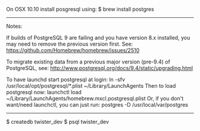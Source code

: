On OSX 10.10 install posgresql using:
$ brew install postgres

-----
Notes:

If builds of PostgreSQL 9 are failing and you have version 8.x installed,
you may need to remove the previous version first. See:
  https://github.com/Homebrew/homebrew/issues/2510

To migrate existing data from a previous major version (pre-9.4) of PostgreSQL, see:
  http://www.postgresql.org/docs/9.4/static/upgrading.html

To have launchd start postgresql at login:
    ln -sfv /usr/local/opt/postgresql/*.plist ~/Library/LaunchAgents
Then to load postgresql now:
    launchctl load ~/Library/LaunchAgents/homebrew.mxcl.postgresql.plist
Or, if you don't want/need launchctl, you can just run:
    postgres -D /usr/local/var/postgres


-----

$ createdb twister_dev
$ psql twister_dev
